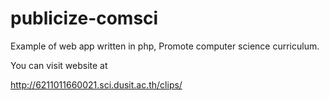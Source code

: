  # publicize-comsci
Example of web  app written in php, Promote computer science curriculum.

You can visit website at

http://6211011660021.sci.dusit.ac.th/clips/
